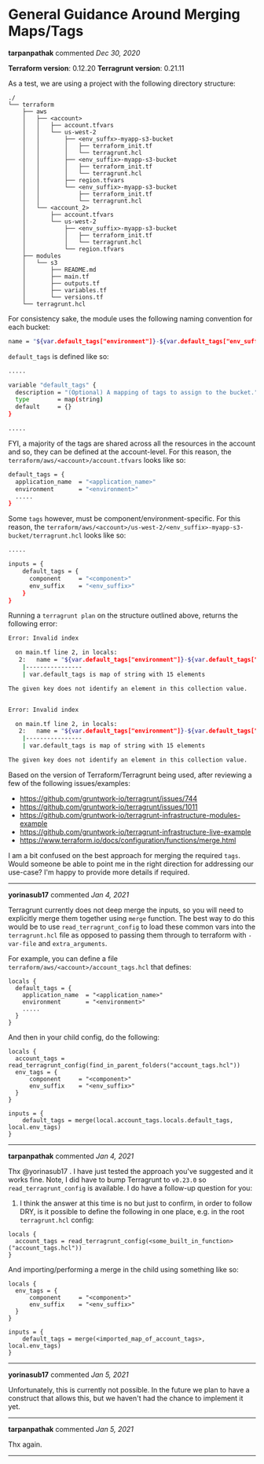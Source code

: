 # General Guidance Around Merging Maps/Tags 

**tarpanpathak** commented *Dec 30, 2020*

**Terraform version**: 0.12.20
**Terragrunt version**: 0.21.11

As a test, we are using a project with the following directory structure:
```
./
└── terraform
    ├── aws
    │   ├── <account>
    │   │   ├── account.tfvars
    │   │   └── us-west-2
    │   │       ├── <env_suffx>-myapp-s3-bucket
    │   │       │   ├── terraform_init.tf
    │   │       │   └── terragrunt.hcl
    │   │       ├── <env_suffix>-myapp-s3-bucket
    │   │       │   ├── terraform_init.tf
    │   │       │   └── terragrunt.hcl
    │   │       ├── region.tfvars
    │   │       └── <env_suffix>-myapp-s3-bucket
    │   │           ├── terraform_init.tf
    │   │           └── terragrunt.hcl
    │   └── <account_2>
    │       ├── account.tfvars
    │       └── us-west-2
    │           ├── <env_suffix>-myapp-s3-bucket
    │           │   ├── terraform_init.tf
    │           │   └── terragrunt.hcl
    │           └── region.tfvars
    ├── modules
    │   └── s3
    │       ├── README.md
    │       ├── main.tf
    │       ├── outputs.tf
    │       ├── variables.tf
    │       └── versions.tf
    └── terragrunt.hcl
```
For consistency sake, the module uses the following naming convention for each bucket:
```sh
name = "${var.default_tags["environment"]}-${var.default_tags["env_suffix"]}-${var.default_tags["application_name"]}-${var.default_tags["component"]}"
```
`default_tags` is defined like so:
```sh
.....

variable "default_tags" {
  description = "(Optional) A mapping of tags to assign to the bucket."
  type        = map(string)
  default     = {}
}

.....
```
FYI, a majority of the tags are shared across all the resources in the account and so, they can be defined at the account-level. For this reason, the `terraform/aws/<account>/account.tfvars` looks like so:
```sh
default_tags = {
  application_name  = "<application_name>"
  environment       = "<environment>"
  .....
}
```
Some `tags` however, must be component/environment-specific. For this reason, the `terraform/aws/<account>/us-west-2/<env_suffix>-myapp-s3-bucket/terragrunt.hcl` looks like so:
```sh
.....

inputs = {
    default_tags = {
      component     = "<component>"
      env_suffix    = "<env_suffix>"
    }
}
```
Running a `terragrunt plan` on the structure outlined above, returns the following error:
```sh
Error: Invalid index

  on main.tf line 2, in locals:
   2:   name = "${var.default_tags["environment"]}-${var.default_tags["env_suffix"]}-${var.default_tags["application_name"]}-${var.default_tags["component"]}"
    |----------------
    | var.default_tags is map of string with 15 elements

The given key does not identify an element in this collection value.


Error: Invalid index

  on main.tf line 2, in locals:
   2:   name = "${var.default_tags["environment"]}-${var.default_tags["env_suffix"]}-${var.default_tags["application_name"]}-${var.default_tags["component"]}"
    |----------------
    | var.default_tags is map of string with 15 elements

The given key does not identify an element in this collection value.
```
Based on the version of Terraform/Terragrunt being used, after reviewing a few of the following issues/examples:
- https://github.com/gruntwork-io/terragrunt/issues/744
- https://github.com/gruntwork-io/terragrunt/issues/1011
- https://github.com/gruntwork-io/terragrunt-infrastructure-modules-example
- https://github.com/gruntwork-io/terragrunt-infrastructure-live-example
- https://www.terraform.io/docs/configuration/functions/merge.html

I am a bit confused on the best approach for merging the required `tags`. Would someone be able to point me in the right direction for addressing our use-case? I'm happy to provide more details if required.
<br />
***


**yorinasub17** commented *Jan 4, 2021*

Terragrunt currently does not deep merge the inputs, so you will need to explicitly merge them together using `merge` function. The best way to do this would be to use `read_terragrunt_config` to load these common vars into the `terragrunt.hcl` file as opposed to passing them through to terraform with `-var-file` and `extra_arguments`.

For example, you can define a file `terraform/aws/<account>/account_tags.hcl` that defines:

```hcl
locals {
  default_tags = {
    application_name  = "<application_name>"
    environment       = "<environment>"
    .....
  }
}
```

And then in your child config, do the following:

```hcl
locals {
  account_tags = read_terragrunt_config(find_in_parent_folders("account_tags.hcl"))
  env_tags = {
      component     = "<component>"
      env_suffix    = "<env_suffix>"
  }
}

inputs = {
    default_tags = merge(local.account_tags.locals.default_tags, local.env_tags)
}
```
***

**tarpanpathak** commented *Jan 4, 2021*

Thx @yorinasub17 . I have just tested the approach you've suggested and it works fine. Note, I did have to bump Terragrunt to `v0.23.0` so `read_terragrunt_config` is available. I do have a follow-up question for you: 

1. I think the answer at this time is no but just to confirm, in order to follow DRY, is it possible to define the following in one place, e.g. in the root `terragrunt.hcl` config: 
```
locals {
  account_tags = read_terragrunt_config(<some_built_in_function>("account_tags.hcl"))
}
```
And importing/performing a merge in the child using something like so: 
```
locals {
  env_tags = {
      component     = "<component>"
      env_suffix    = "<env_suffix>"
  }
}

inputs = {
    default_tags = merge(<imported_map_of_account_tags>, local.env_tags)
}
```
***

**yorinasub17** commented *Jan 5, 2021*

Unfortunately, this is currently not possible. In the future we plan to have a construct that allows this, but we haven't had the chance to implement it yet.
***

**tarpanpathak** commented *Jan 5, 2021*

Thx again. 
***

